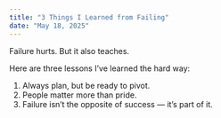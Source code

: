 ```yaml
---
title: "3 Things I Learned from Failing"
date: "May 18, 2025"
---
```


Failure hurts. But it also teaches.

Here are three lessons I’ve learned the hard way:
1. Always plan, but be ready to pivot.
2. People matter more than pride.
3. Failure isn’t the opposite of success — it’s part of it.